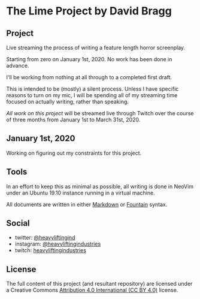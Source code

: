 # The Lime Project by David Bragg

## Project

Live streaming the process of writing a feature length horror screenplay. 

Starting from zero on January 1st, 2020. No work has been done in advance. 

I'll be working from nothing at all through to a completed first draft.

This is intended to be (mostly) a silent process. Unless I have specific reasons to turn on my mic, I will be spending all of my streaming time focused on actually writing, rather than speaking. 

_All work on this project_ will be streamed live through Twitch over the course of three months from January 1st to March 31st, 2020.

## January 1st, 2020

Working on figuring out my constraints for this project.

## Tools

In an effort to keep this as minimal as possible, all writing is done in NeoVim under an Ubuntu 19.10 instance running in a virtual machine.

All documents are written in either [Markdown](https://www.markdownguide.org/) or [Fountain](https://fountain.io/) syntax.

## Social

* twitter: [@heavyliftingind](https://twitter.com/heavyliftingind)
* instagram: [@heavyliftingindustries](https://www.instagram.com/heavyliftingindustries/)
* twitch: [heavyliftingindustries](https://www.twitch.tv/heavyliftingindustries)

## License

The full content of this project (and resultant repository) are licensed under a Creative Commons [Attribution 4.0 International (CC BY 4.0)](https://creativecommons.org/licenses/by/4.0/) license.

